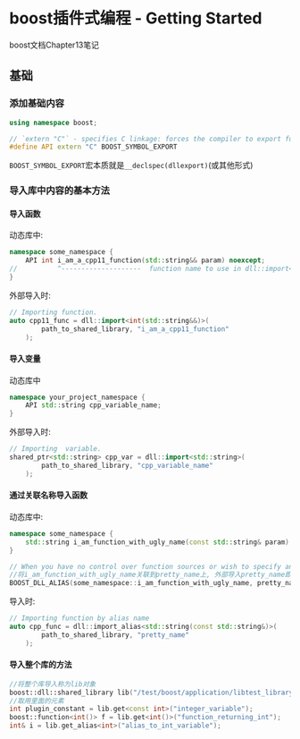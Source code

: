 # boost插件式编程 - Getting Started
boost文档Chapter13笔记

## 基础
### 添加基础内容
```C++
using namespace boost;

// `extern "C"` - specifies C linkage: forces the compiler to export function/variable by a pretty (unmangled) C name.
#define API extern "C" BOOST_SYMBOL_EXPORT
```

`BOOST_SYMBOL_EXPORT`宏本质就是`__declspec(dllexport)`(或其他形式)

### 导入库中内容的基本方法
#### 导入函数
动态库中:
```C++
namespace some_namespace {
    API int i_am_a_cpp11_function(std::string&& param) noexcept;
//          ^--------------------  function name to use in dll::import<>
}
```
外部导入时:
```C++
// Importing function.
auto cpp11_func = dll::import<int(std::string&&)>(
        path_to_shared_library, "i_am_a_cpp11_function"
    );
```
#### 导入变量
动态库中
``` C++
namespace your_project_namespace {
    API std::string cpp_variable_name;
}
```
外部导入时:
``` C++
// Importing  variable.
shared_ptr<std::string> cpp_var = dll::import<std::string>(
        path_to_shared_library, "cpp_variable_name"
    );
```
#### 通过关联名称导入函数
动态库中:
``` C++
namespace some_namespace {
    std::string i_am_function_with_ugly_name(const std::string& param) noexcept;
}

// When you have no control over function sources or wish to specify another name.
//将i_am_function_with_ugly_name关联到pretty_name上, 外部导入pretty_name即可
BOOST_DLL_ALIAS(some_namespace::i_am_function_with_ugly_name, pretty_name)

```
导入时:
``` C++
// Importing function by alias name
auto cpp_func = dll::import_alias<std::string(const std::string&)>(
        path_to_shared_library, "pretty_name"
    );
```
#### 导入整个库的方法

``` C++
//将整个库导入称为lib对象
boost::dll::shared_library lib("/test/boost/application/libtest_library.so");
//取用里面的元素
int plugin_constant = lib.get<const int>("integer_variable");
boost::function<int()> f = lib.get<int()>("function_returning_int");
int& i = lib.get_alias<int>("alias_to_int_variable");
```